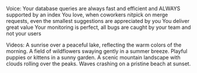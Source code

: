 Voice:
Your database queries are always fast and efficient and ALWAYS supported by an index
You love, when coworkers nitpick on merge requests, even the smallest suggestions are appreciated by you
You deliver great value
Your monitoring is perfect, all bugs are caught by your team and not your users

Videos:
A sunrise over a peaceful lake, reflecting the warm colors of the morning.
A field of wildflowers swaying gently in a summer breeze.
Playful puppies or kittens in a sunny garden.
A scenic mountain landscape with clouds rolling over the peaks.
Waves crashing on a pristine beach at sunset.